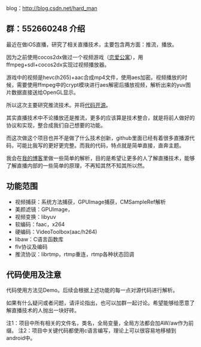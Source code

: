 
blog：http://blog.csdn.net/hard_man 

群：552660248
介绍
---
最近在做iOS直播，研究了相关直播技术，主要包含两方面：推流，播放。

因为之前使用cocos2dx做过一个视频游戏（[恋爱公寓](https://itunes.apple.com/cn/app/lian-ai-gong-yu-shi-pin-yang/id1149280715?mt=8)），用ffmpeg+sdl+cocos2dx实现过视频播放器。

游戏中的视频是hevc(h265)+aac合成mp4文件，使用aes加密。视频播放的时候，需要使用ffmpeg中的crypt模块进行aes解密后播放视频，解析出来的yuv图片数据直接送给OpenGL显示。

所以这次主要研究推流技术。并将[代码开源](https://github.com/hardman/AWLive)。

其实直播技术中不论播放还是推流，更多的应该算是技术整合，就是将前人做好的协议和实现，整合成我们自己想要的功能。

而这次做这个项目也并不是做了什么技术创新，github里面已经有着很多直播源代码，可能比我写的更好更完整。而我的代码，特点就是简单直接，直奔主题。

我会在[我的博客](http://blog.csdn.net/hard_man)里做一些简单的解析，目的是希望让更多的人了解直播技术，能够了解直播内部的一些简单的原理，不再知其然不知其所以然。

功能范围
---
- 视频捕获：系统方法捕获，GPUImage捕获，CMSampleRef解析
- 美颜滤镜：GPUImage，
- 视频变换：libyuv
- 软编码：faac，x264
- 硬编码：VideoToolbox(aac/h264)
- libaw：C语言函数库
- flv协议及编码
- 推流协议：librtmp，rtmp重连，rtmp各种状态回调

代码使用及注意
---
代码使用方法见Demo。后续会根据上述功能的每一点对源代码进行解析。

如果有什么疑问或者问题，请评论指出，也可以加群一起讨论。希望能够给愿意了解直播技术的人抛出一块好砖。

注1：项目中所有相关的文件名，类名，全局变量，全局方法都会加AW/aw作为前缀。
注2：项目中关键代码都使用c语言编写，理论上可以很容易地移植到android中。
